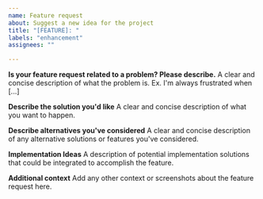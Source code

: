 ```yaml
---
name: Feature request
about: Suggest a new idea for the project
title: "[FEATURE]: "
labels: "enhancement"
assignees: ""

---
```


**Is your feature request related to a problem? Please describe.**
A clear and concise description of what the problem is. Ex. I'm always frustrated when [...]

**Describe the solution you'd like**
A clear and concise description of what you want to happen.

**Describe alternatives you've considered**
A clear and concise description of any alternative solutions or features you've considered.

**Implementation Ideas**
A description of potential implementation solutions that could be integrated to accomplish the feature.

**Additional context**
Add any other context or screenshots about the feature request here.